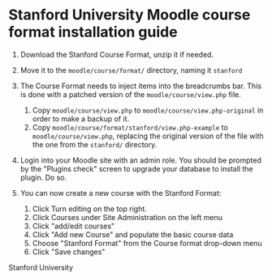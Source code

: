 Stanford University
Moodle course format installation guide
=============

1. Download the Stanford Course Format, unzip it if needed.

2. Move it to the `moodle/course/format/` directory, naming it `stanford`

3. The Course Format needs to inject items into the breadcrumbs bar. This is done with a patched version of the 
   `moodle/course/view.php` file.
    1. Copy `moodle/course/view.php` to `moodle/course/view.php-original` in order to make a backup of it.
    2. Copy `moodle/course/format/stanford/view.php-example` to `moodle/course/view.php`, replacing the original 
       version of the file with the one from the `stanford/` directory.

4. Login into your Moodle site with an admin role. You should be prompted by the "Plugins check" screen to upgrade
   your database to install the plugin. Do so.

5. You can now create a new course with the Stanford Format:
    1. Click Turn editing on the top right.
    2. Click Courses under Site Administration on the left menu
    3. Click "add/edit courses"
    4. Click "Add new Course" and populate the basic course data
    5. Choose "Stanford Format" from the Course format drop-down menu
    6. Click "Save changes"

Stanford University
